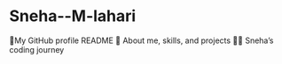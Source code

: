 # Sneha--M-lahari
💫My GitHub profile README  🚀 About me, skills, and projects  👩‍💻 Sneha’s coding journey
